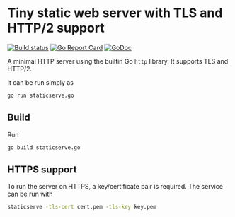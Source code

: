 # Tiny static web server with TLS and HTTP/2 support

[![Build status](https://img.shields.io/travis/albertodonato/staticserve.svg)](https://travis-ci.org/albertodonato/staticserve)
[![Go Report Card](https://goreportcard.com/badge/github.com/albertodonato/staticserve)](https://goreportcard.com/report/github.com/albertodonato/staticserve)
[![GoDoc](https://godoc.org/github.com/albertodonato/staticserve?status.svg)](https://godoc.org/github.com/albertodonato/staticserve)

A minimal HTTP server using the builtin Go `http` library. It supports TLS and HTTP/2.

It can be run simply as

```bash
go run staticserve.go
```

## Build

Run

```bash
go build staticserve.go
```

## HTTPS support

To run the server on HTTPS, a key/certificate pair is required. The service can be run with

```bash
staticserve -tls-cert cert.pem -tls-key key.pem
```
